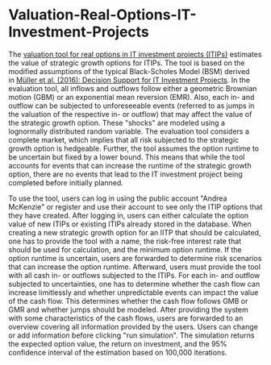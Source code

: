 # Valuation-Real-Options-IT-Investment-Projects
The [valuation tool for real options in IT investment projects (ITIPs)](https://personal-2u8rb8tg.outsystemscloud.com/OptionvaluationITIPs/Login) estimates the value of strategic growth options for ITIPs. The tool is based on the modified assumptions of the typical Black-Scholes Model (BSM) derived in [Müller et al. (2016): Decision Support for IT Investment Projects](https://link.springer.com/article/10.1007/s12599-016-0423-7). In the evaluation tool, all inflows and outflows follow either a geometric Brownian motion (GBM) or an exponential mean reversion (EMR). Also, each in- and outflow can be subjected to unforeseeable events (referred to as jumps in the valuation of the respective in- or outflow) that may affect the value of the strategic growth option. These "shocks" are modeled using a lognormally distributed random variable. The evaluation tool considers a complete market, which implies that all risk subjected to the strategic growth option is hedgeable. Further, the tool assumes the option runtime to be uncertain but fixed by a lower bound. This means that while the tool accounts for events that can increase the runtime of the strategic growth option, there are no events that lead to the IT investment project being completed before initially planned.

To use the tool, users can log in using the public account "Andrea McKenzie" or register and use their account to see only the ITIP options that they have created. After logging in, users can either calculate the option value of new ITIPs or existing ITIPs already stored in the database. When creating a new strategic growth option for an IITP that should be calculated, one has to provide the tool with a name, the risk-free interest rate that should be used for calculation, and the minimum option runtime. If the option runtime is uncertain, users are forwarded to determine risk scenarios that can increase the option runtime. Afterward, users must provide the tool with all cash in- or outflows subjected to the ITIPs. For each in- and outflow subjected to uncertainties, one has to determine whether the cash flow can increase limitlessly and whether unpredictable events can impact the value of the cash flow. This determines whether the cash flow follows GMB or GMR and whether jumps should be modeled. After providing the system with some characteristics of the cash flows, users are forwarded to an overview covering all information provided by the users. Users can change or add information before clicking "run simulation". The simulation returns the expected option value, the return on investment, and the 95% confidence interval of the estimation based on 100,000 iterations.
